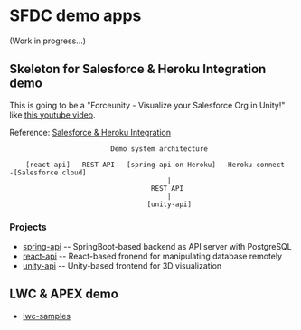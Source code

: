 # SFDC demo apps

(Work in progress...)

## Skeleton for Salesforce & Heroku Integration demo

This is going to be a "Forceunity - Visualize your Salesforce Org in Unity!" like [this youtube video](https://youtu.be/eb3GgM1o_8I).

Reference: [Salesforce & Heroku Integration](https://trailhead.salesforce.com/en/content/learn/modules/salesforce_heroku_integration)

```
                         Demo system architecture

    [react-api]---REST API---[spring-api on Heroku]---Heroku connect---[Salesforce cloud]
                                       |
                                   REST API
                                       |
                                  [unity-api]
```

### Projects

- [spring-api](https://github.com/araobp/spring-api) -- SpringBoot-based backend as API server with PostgreSQL
- [react-api](https://github.com/araobp/react-api) -- React-based fronend for manipulating database remotely
- [unity-api](https://github.com/araobp/unity-api) -- Unity-based frontend for 3D visualization

## LWC & APEX demo

- [lwc-samples](https://github.com/araobp/lwc-samples)

